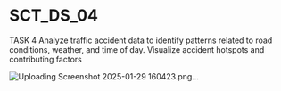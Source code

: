 # SCT_DS_04
TASK 4
Analyze traffic accident data to identify patterns related to road conditions, weather, and time of day. Visualize accident hotspots and contributing factors

![Uploading Screenshot 2025-01-29 160423.png…]()
